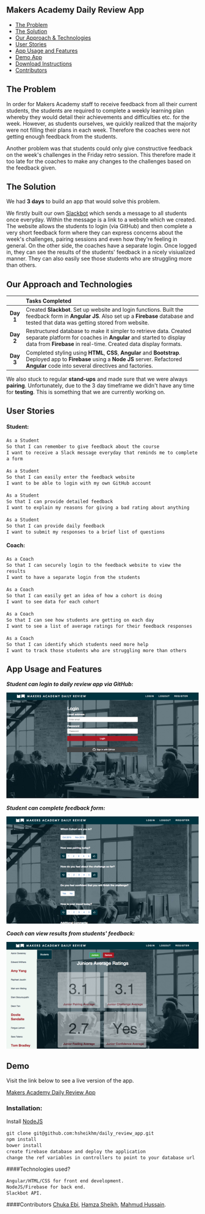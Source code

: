## Makers Academy Daily Review App

* [The Problem](#the-problem)
* [The Solution](#the-solution)
* [Our Approach & Technologies](#our-approach-and-technologies)
* [User Stories](#user-stories)
* [App Usage and Features](#app-usage-and-features)
* [Demo App](#demo-app)
* [Download Instructions](#download-instructions)
* [Contributors](#contributors)

## The Problem

In order for Makers Academy staff to receive feedback from all their current students, the students are required to complete a weekly learning plan whereby they would detail their achievements and difficulties etc. for the week. However, as students ourselves, we quickly realized that the majority were not filling their plans in each week. Therefore the coaches were not getting enough feedback from the students.

Another problem was that students could only give constructive feedback on the week's challenges in the Friday retro session. This therefore made it too late for the coaches to make any changes to the challenges based on the feedback given.

## The Solution

We had **3 days** to build an app that would solve this problem.

We firstly built our own [Slackbot](https://github.com/hsheikhm/daily-review-slackbot) which sends a message to all students once everyday. Within the message is a link to a website which we created. The website allows the students to login (via GitHub) and then complete a very short feedback form where they can express concerns about the week's challenges, pairing sessions and even how they're feeling in general. On the other side, the coaches have a separate login. Once logged in, they can see the results of the students' feedback in a nicely visiualized manner. They can also easily see those students who are struggling more than others.

## Our Approach and Technologies

|        | Tasks Completed |
|:------:|:----------------|
| **Day 1**  | Created **Slackbot**. Set up website and login functions. Built the feedback form in **Angular JS**. Also set up a **Firebase** database and tested that data was getting stored from website. |
| **Day 2**  | Restructured database to make it simpler to retrieve data. Created separate platform for coaches in **Angular** and started to display data from **Firebase** in real-time. Created data display formats. |
| **Day 3**  | Completed styling using **HTML**, **CSS**, **Angular** and **Bootstrap**. Deployed app to **Firebase** using a **Node JS** server. Refactored **Angular** code into several directives and factories. |

We also stuck to regular **stand-ups** and made sure that we were always **pairing**. Unfortunately, due to the 3 day timeframe we didn't have any time for **testing**. This is something that we are currently working on.

## User Stories

#### Student:

```
As a Student
So that I can remember to give feedback about the course
I want to receive a Slack message everyday that reminds me to complete a form

As a Student
So that I can easily enter the feedback website
I want to be able to login with my own GitHub account

As a Student
So that I can provide detailed feedback
I want to explain my reasons for giving a bad rating about anything

As a Student
So that I can provide daily feedback
I want to submit my responses to a brief list of questions
```
#### Coach:

```
As a Coach
So that I can securely login to the feedback website to view the results
I want to have a separate login from the students

As a Coach
So that I can easily get an idea of how a cohort is doing
I want to see data for each cohort

As a Coach
So that I can see how students are getting on each day
I want to see a list of average ratings for their feedback responses

As a Coach
So that I can identify which students need more help
I want to track those students who are struggling more than others
```

## App Usage and Features

***Student can login to daily review app via GitHub:***

![Login Page](https://github.com/hsheikhm/Github-Images/blob/master/daily-review-app/login-student-page.png)

***Student can complete feedback form:***

![Form Page](https://github.com/hsheikhm/Github-Images/blob/master/daily-review-app/form-page.png)

***Coach can view results from students' feedback:***

![Coach Page](https://github.com/hsheikhm/Github-Images/blob/master/daily-review-app/coaches-page.png)

## Demo

Visit the link below to see a live version of the app.

[Makers Academy Daily Review App](https://shining-fire-9962.firebaseapp.com/)





### Installation:

Install [NodeJS](https://nodejs.org/en/)

```
git clone git@github.com:hsheikhm/daily_review_app.git
npm install
bower install
create firebase database and deploy the application
change the ref variables in controllers to point to your database url
```

####Technologies used?
```
Angular/HTML/CSS for front end development.
NodeJS/Firebase for back end.
Slackbot API.
```

####Contributors
[Chuka Ebi](https://github.com/ChukaEbi), [Hamza Sheikh](https://github.com/hsheikhm), [Mahmud Hussain](https://github.com/mahmudh).
